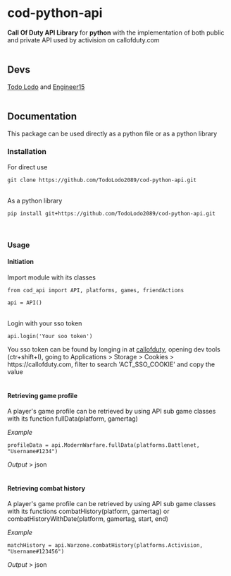 # cod-python-api
**Call Of Duty API Library** for **python** with the implementation of both public and private API used by activision on 
callofduty.com
<br>
<br>
## Devs
[Todo Lodo](https://github.com/TodoLodo2089) and [Engineer15](https://github.com/Engineer152)
<br>
<br>
## Documentation
This package can be used directly as a python file or as a python library
### Installation
 For direct use 
 <br>
```
git clone https://github.com/TodoLodo2089/cod-python-api.git
```
<br>
As a python library

```
pip install git+https://github.com/TodoLodo2089/cod-python-api.git
```
<br>

### Usage
#### Initiation
Import module with its classes
<br>
```
from cod_api import API, platforms, games, friendActions

api = API()
```
<br>
Login with your sso token

```
api.login('Your soo token')
```
You sso token can be found by longing in at [callofduty](https://my.callofduty.com/), opening dev tools (ctr+shift+I),
going to Applications > Storage > Cookies > <span>https</span>://callofduty.com, filter to search 'ACT_SSO_COOKIE' and 
copy the value
<br><br>
#### Retrieving game profile
A player's game profile can be retrieved by using API sub game classes with its function fullData(platform, gamertag)

*Example*
```
profileData = api.ModernWarfare.fullData(platforms.Battlenet, "Username#1234")
```
*Output* > json
<br><br>
#### Retrieving combat history
A player's game profile can be retrieved by using API sub game classes with its functions combatHistory(platform, gamertag) or 
combatHistoryWithDate(platform, gamertag, start, end)

*Example*
```
matchHistory = api.Warzone.combatHistory(platforms.Activision, "Username#123456")
```
*Output* > json